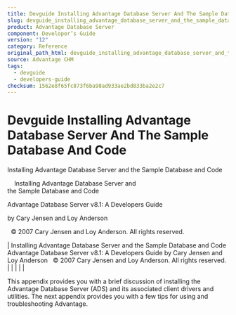 ```yaml
---
title: Devguide Installing Advantage Database Server And The Sample Database And Code
slug: devguide_installing_advantage_database_server_and_the_sample_database_and_code
product: Advantage Database Server
component: Developer’s Guide
version: "12"
category: Reference
original_path_html: devguide_installing_advantage_database_server_and_the_sample_database_and_code.htm
source: Advantage CHM
tags:
  - devguide
  - developers-guide
checksum: 1562e8f65fc873f6ba98ad933ae2bd833ba2e2c7
---
```


# Devguide Installing Advantage Database Server And The Sample Database And Code

Installing Advantage Database Server and the Sample Database and Code

    Installing Advantage Database Server and   
the Sample Database and Code

Advantage Database Server v8.1: A Developers Guide

by Cary Jensen and Loy Anderson

  © 2007 Cary Jensen and Loy Anderson. All rights reserved.

| Installing Advantage Database Server and   the Sample Database and Code  Advantage Database Server v8.1: A Developers Guide  by Cary Jensen and Loy Anderson    © 2007 Cary Jensen and Loy Anderson. All rights reserved. |  |  |  |  |

This appendix provides you with a brief discussion of installing the Advantage Database Server (ADS) and its associated client drivers and utilities. The next appendix provides you with a few tips for using and troubleshooting Advantage.
